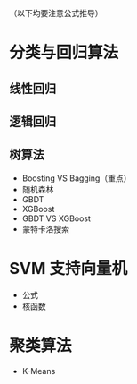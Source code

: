 （以下均要注意公式推导）
# 分类与回归算法
## 线性回归
## 逻辑回归
## 树算法
* Boosting VS Bagging（重点）
* 随机森林
* GBDT
* XGBoost  
* GBDT VS XGBoost  
* 蒙特卡洛搜索
  
# SVM 支持向量机
* 公式
* 核函数

# 聚类算法
* K-Means
